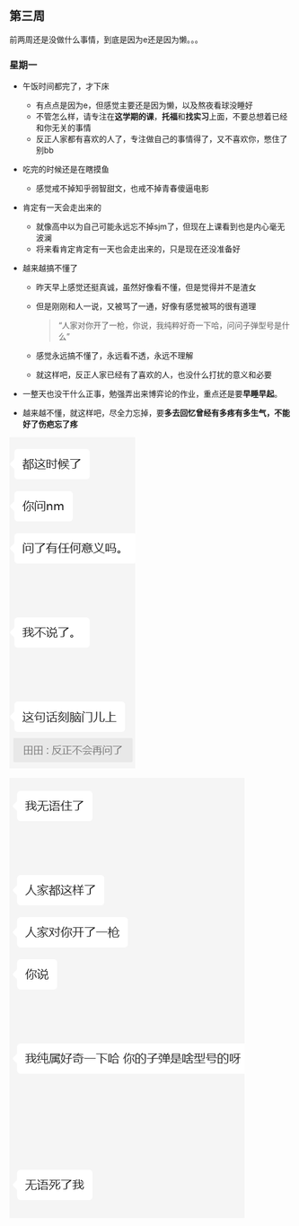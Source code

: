 ## 第三周

前两周还是没做什么事情，到底是因为e还是因为懒。。。

### 星期一

- 午饭时间都完了，才下床
  - 有点点是因为e，但感觉主要还是因为懒，以及熬夜看球没睡好
  - 不管怎么样，请专注在**这学期的课**，**托福**和**找实习**上面，不要总想着已经和你无关的事情
  - 反正人家都有喜欢的人了，专注做自己的事情得了，又不喜欢你，憋住了别bb

- 吃完的时候还是在瞎摸鱼
  - 感觉戒不掉知乎弱智甜文，也戒不掉青春傻逼电影

- 肯定有一天会走出来的
  - 就像高中以为自己可能永远忘不掉sjm了，但现在上课看到也是内心毫无波澜
  - 将来看肯定肯定有一天也会走出来的，只是现在还没准备好

- 越来越搞不懂了

  - 昨天早上感觉还挺真诚，虽然好像看不懂，但是觉得并不是渣女

  - 但是刚刚和人一说，又被骂了一通，好像有感觉被骂的很有道理

    > “人家对你开了一枪，你说，我纯粹好奇一下哈，问问子弹型号是什么”

  - 感觉永远搞不懂了，永远看不透，永远不理解
  - 就这样吧，反正人家已经有了喜欢的人，也没什么打扰的意义和必要

- 一整天也没干什么正事，勉强弄出来博弈论的作业，重点还是要**早睡早起**。

- 越来越不懂，就这样吧，尽全力忘掉，要**多去回忆曾经有多疼有多生气，不能好了伤疤忘了疼**

![image-20240311212920554](./assets/image-20240311212920554.png)

![image-20240311213005354](./assets/image-20240311213005354.png)